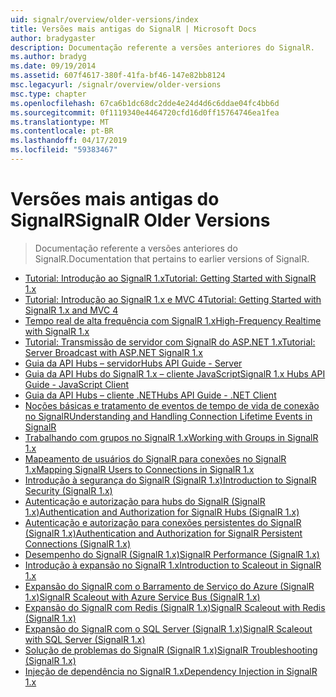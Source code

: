 ```yaml
---
uid: signalr/overview/older-versions/index
title: Versões mais antigas do SignalR | Microsoft Docs
author: bradygaster
description: Documentação referente a versões anteriores do SignalR.
ms.author: bradyg
ms.date: 09/19/2014
ms.assetid: 607f4617-380f-41fa-bf46-147e82bb8124
msc.legacyurl: /signalr/overview/older-versions
msc.type: chapter
ms.openlocfilehash: 67ca6b1dc68dc2dde4e24d4d6c6ddae04fc4bb6d
ms.sourcegitcommit: 0f1119340e4464720cfd16d0ff15764746ea1fea
ms.translationtype: MT
ms.contentlocale: pt-BR
ms.lasthandoff: 04/17/2019
ms.locfileid: "59383467"
---
```

# <a name="signalr-older-versions"></a><span data-ttu-id="46629-103">Versões mais antigas do SignalR</span><span class="sxs-lookup"><span data-stu-id="46629-103">SignalR Older Versions</span></span>

> <span data-ttu-id="46629-104">Documentação referente a versões anteriores do SignalR.</span><span class="sxs-lookup"><span data-stu-id="46629-104">Documentation that pertains to earlier versions of SignalR.</span></span>


- [<span data-ttu-id="46629-105">Tutorial: Introdução ao SignalR 1.x</span><span class="sxs-lookup"><span data-stu-id="46629-105">Tutorial: Getting Started with SignalR 1.x</span></span>](tutorial-getting-started-with-signalr.md)
- [<span data-ttu-id="46629-106">Tutorial: Introdução ao SignalR 1.x e MVC 4</span><span class="sxs-lookup"><span data-stu-id="46629-106">Tutorial: Getting Started with SignalR 1.x and MVC 4</span></span>](tutorial-getting-started-with-signalr-and-mvc-4.md)
- [<span data-ttu-id="46629-107">Tempo real de alta frequência com SignalR 1.x</span><span class="sxs-lookup"><span data-stu-id="46629-107">High-Frequency Realtime with SignalR 1.x</span></span>](tutorial-high-frequency-realtime-with-signalr.md)
- [<span data-ttu-id="46629-108">Tutorial: Transmissão de servidor com SignalR do ASP.NET 1.x</span><span class="sxs-lookup"><span data-stu-id="46629-108">Tutorial: Server Broadcast with ASP.NET SignalR 1.x</span></span>](tutorial-server-broadcast-with-aspnet-signalr.md)
- [<span data-ttu-id="46629-109">Guia da API Hubs – servidor</span><span class="sxs-lookup"><span data-stu-id="46629-109">Hubs API Guide - Server</span></span>](signalr-1x-hubs-api-guide-server.md)
- [<span data-ttu-id="46629-110">Guia da API Hubs do SignalR 1.x – cliente JavaScript</span><span class="sxs-lookup"><span data-stu-id="46629-110">SignalR 1.x Hubs API Guide - JavaScript Client</span></span>](signalr-1x-hubs-api-guide-javascript-client.md)
- [<span data-ttu-id="46629-111">Guia da API Hubs – cliente .NET</span><span class="sxs-lookup"><span data-stu-id="46629-111">Hubs API Guide - .NET Client</span></span>](signalr-1x-hubs-api-guide-net-client.md)
- [<span data-ttu-id="46629-112">Noções básicas e tratamento de eventos de tempo de vida de conexão no SignalR</span><span class="sxs-lookup"><span data-stu-id="46629-112">Understanding and Handling Connection Lifetime Events in SignalR</span></span>](handling-connection-lifetime-events.md)
- [<span data-ttu-id="46629-113">Trabalhando com grupos no SignalR 1.x</span><span class="sxs-lookup"><span data-stu-id="46629-113">Working with Groups in SignalR 1.x</span></span>](working-with-groups.md)
- [<span data-ttu-id="46629-114">Mapeamento de usuários do SignalR para conexões no SignalR 1.x</span><span class="sxs-lookup"><span data-stu-id="46629-114">Mapping SignalR Users to Connections in SignalR 1.x</span></span>](mapping-users-to-connections.md)
- [<span data-ttu-id="46629-115">Introdução à segurança do SignalR (SignalR 1.x)</span><span class="sxs-lookup"><span data-stu-id="46629-115">Introduction to SignalR Security (SignalR 1.x)</span></span>](introduction-to-security.md)
- [<span data-ttu-id="46629-116">Autenticação e autorização para hubs do SignalR (SignalR 1.x)</span><span class="sxs-lookup"><span data-stu-id="46629-116">Authentication and Authorization for SignalR Hubs (SignalR 1.x)</span></span>](hub-authorization.md)
- [<span data-ttu-id="46629-117">Autenticação e autorização para conexões persistentes do SignalR (SignalR 1.x)</span><span class="sxs-lookup"><span data-stu-id="46629-117">Authentication and Authorization for SignalR Persistent Connections (SignalR 1.x)</span></span>](persistent-connection-authorization.md)
- [<span data-ttu-id="46629-118">Desempenho do SignalR (SignalR 1.x)</span><span class="sxs-lookup"><span data-stu-id="46629-118">SignalR Performance (SignalR 1.x)</span></span>](signalr-performance.md)
- [<span data-ttu-id="46629-119">Introdução à expansão no SignalR 1.x</span><span class="sxs-lookup"><span data-stu-id="46629-119">Introduction to Scaleout in SignalR 1.x</span></span>](scaleout-in-signalr.md)
- [<span data-ttu-id="46629-120">Expansão do SignalR com o Barramento de Serviço do Azure (SignalR 1.x)</span><span class="sxs-lookup"><span data-stu-id="46629-120">SignalR Scaleout with Azure Service Bus (SignalR 1.x)</span></span>](scaleout-with-windows-azure-service-bus.md)
- [<span data-ttu-id="46629-121">Expansão do SignalR com Redis (SignalR 1.x)</span><span class="sxs-lookup"><span data-stu-id="46629-121">SignalR Scaleout with Redis (SignalR 1.x)</span></span>](scaleout-with-redis.md)
- [<span data-ttu-id="46629-122">Expansão do SignalR com o SQL Server (SignalR 1.x)</span><span class="sxs-lookup"><span data-stu-id="46629-122">SignalR Scaleout with SQL Server (SignalR 1.x)</span></span>](scaleout-with-sql-server.md)
- [<span data-ttu-id="46629-123">Solução de problemas do SignalR (SignalR 1.x)</span><span class="sxs-lookup"><span data-stu-id="46629-123">SignalR Troubleshooting (SignalR 1.x)</span></span>](troubleshooting.md)
- [<span data-ttu-id="46629-124">Injeção de dependência no SignalR 1.x</span><span class="sxs-lookup"><span data-stu-id="46629-124">Dependency Injection in SignalR 1.x</span></span>](dependency-injection.md)
